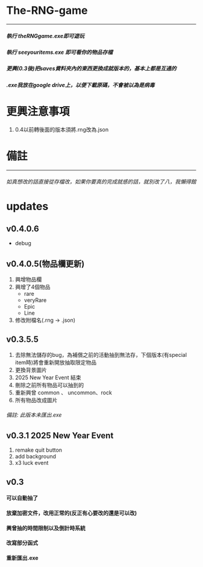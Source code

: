 # The-RNG-game
---------------
##### 執行 theRNGgame.exe即可遊玩
##### 執行 seeyouritems.exe 即可看你的物品存檔
##### 更興(0.3後)把saves資料夾內的東西更換成就版本的，基本上都是互通的
##### .exe我放在google drive上，以便下載原碼，不會被以為是病毒

# 更興注意事項
1. 0.4以前轉後面的版本須將.rng改為.json

# 備註
----------------
###### 如真想改的話直接從存檔改，如果你要真的完成就感的話，就別改了八，我懶得館

# updates
## v0.4.0.6
* debug
## v0.4.0.5(物品欄更新)
1. 興增物品欄
2. 興增了4個物品
    * rare
    * veryRare
    * Epic
    * Line
3. 修改附檔名(.rng -> .json)

## v0.3.5.5
1. 去除無法儲存的bug，為補償之前的活動抽到無法存，下個版本(有special item時)將會重新開放抽取限定物品
2. 更換背景圖片
3. 2025 New Year Event 結束
4. 刪除之前所有物品可以抽到的
5. 重新興曾 common 、 uncommon、rock
6. 所有物品改成圖片
###### 備註: 此版本未匯出.exe

## v0.3.1  2025 New Year Event
1. remake quit button
2. add background
3. x3 luck event

## v0.3
#### 可以自動抽了
#### 放棄加密文件，改用正常的(反正有心要改的還是可以改)
#### 興曾抽的時間限制以及倒計時系統
#### 改寫部分函式
#### 重新匯出.exe